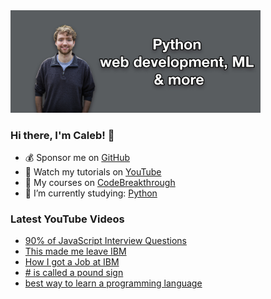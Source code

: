 <img src="github-cover-photo-my-face.jpg" width="400px" />

### Hi there, I'm Caleb! 🍛

- 💰 Sponsor me on [GitHub](https://github.com/sponsors/CalebCurry)
- 🎥 Watch my tutorials on [YouTube](https://www.youtube.com/calebthevideomaker2)
- 📗 My courses on [CodeBreakthrough](https://www.codebreakthrough.com)
- 🤔 I’m currently studying: [Python](https://www.youtube.com/watch?v=s3IvdkCq2_c&t=4254s)

### Latest YouTube Videos
<!-- YOUTUBE:START -->
- [90% of JavaScript Interview Questions](https://www.youtube.com/watch?v=ohkKF14z-Rs)
- [This made me leave IBM](https://www.youtube.com/watch?v=-mOcZwnyMIc)
- [How I got a Job at IBM](https://www.youtube.com/watch?v=5ugcgswenn4)
- [# is called a pound sign](https://www.youtube.com/watch?v=baSUNLu_jQ4)
- [best way to learn a programming language](https://www.youtube.com/watch?v=wW0DRlHWyis)
<!-- YOUTUBE:END -->
